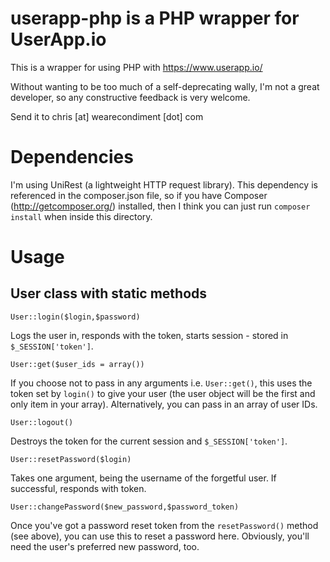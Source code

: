 userapp-php is a PHP wrapper for UserApp.io
===========================================

This is a wrapper for using PHP with https://www.userapp.io/

Without wanting to be too much of a self-deprecating wally, I'm not a great developer, so any constructive feedback is very welcome.

Send it to chris [at] wearecondiment [dot] com

Dependencies
============

I'm using UniRest (a lightweight HTTP request library). This dependency is referenced in the composer.json file, so if you have Composer (http://getcomposer.org/) installed, then I think you can just run `composer install` when inside this directory.

Usage
=====

User class with static methods
------------------------------

`User::login($login,$password)`

Logs the user in, responds with the token, starts session - stored in `$_SESSION['token']`.

`User::get($user_ids = array())`

If you choose not to pass in any arguments i.e. `User::get()`, this uses the token set by `login()` to give your user (the user object will be the first and only item in your array). Alternatively, you can pass in an array of user IDs.

`User::logout()`

Destroys the token for the current session and `$_SESSION['token']`.

`User::resetPassword($login)`

Takes one argument, being the username of the forgetful user. If successful, responds with token.

`User::changePassword($new_password,$password_token)`

Once you've got a password reset token from the `resetPassword()` method (see above), you can use this to reset a password here. Obviously, you'll need the user's preferred new password, too.

